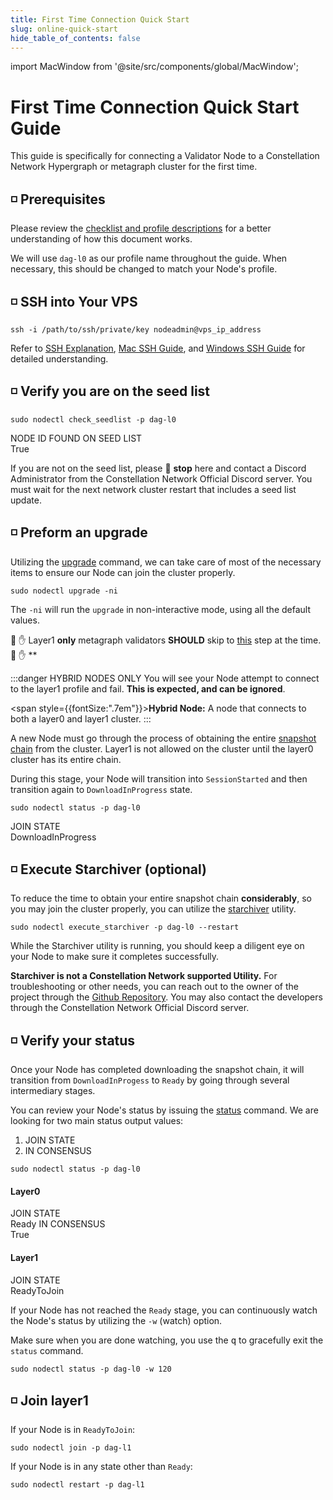 ```yaml
---
title: First Time Connection Quick Start
slug: online-quick-start
hide_table_of_contents: false
---
```

import MacWindow from '@site/src/components/global/MacWindow';

# First Time Connection Quick Start Guide

This guide is specifically for connecting a Validator Node to a Constellation Network Hypergraph or metagraph cluster for the first time.

## ◽ Prerequisites 

Please review the [checklist and profile descriptions](/validate/quick-start/prerequisites) for a better understanding of how this document works.

We will use `dag-l0` as our profile name throughout the guide. When necessary, this should be changed to match your Node's profile.

## ◽ SSH into Your VPS
```
ssh -i /path/to/ssh/private/key nodeadmin@vps_ip_address
```
Refer to [SSH Explanation](/validate/validator/ssh-keys), [Mac SSH Guide](/validate/resources/accessMac), and [Windows SSH Guide](/validate/resources/accessWin)
for detailed understanding.

## ◽ Verify you are on the seed list
```
sudo nodectl check_seedlist -p dag-l0
```
<MacWindow>
NODE ID FOUND ON SEED LIST<br />
True
</MacWindow>

If you are not on the seed list, please 🛑 **stop** here and contact a Discord Administrator from the Constellation Network Official Discord server.  You must wait for the next network cluster restart that includes a seed list update.

## ◽ Preform an upgrade 

Utilizing the [upgrade](/validate/automated/nodectl-commands#upgrade) command, we can take care of most of the necessary items to ensure our Node can join the cluster properly.

```
sudo nodectl upgrade -ni
```
The `-ni` will run the `upgrade` in non-interactive mode, using all the default values.

🛑 ✋ Layer1 **only** metagraph validators **SHOULD** skip to [this](#-verify-your-status) step at the time. 🛑 ✋ **

:::danger HYBRID NODES ONLY
You will see your Node attempt to connect to the layer1 profile and fail.  **This is expected, and can be ignored**. 

<span style={{fontSize:".7em"}}><b>Hybrid Node:</b> A node that connects to both a layer0 and layer1 cluster.</span>
:::

A new Node must go through the process of obtaining the entire [snapshot chain](/learn/advanced-concepts/architecture) from the cluster. Layer1 is not allowed on the cluster until the layer0 cluster has its entire chain.

During this stage, your Node will transition into `SessionStarted` and then transition again to `DownloadInProgress` state.
```
sudo nodectl status -p dag-l0
```
<MacWindow>
JOIN STATE<br />
DownloadInProgress
</MacWindow>

## ◽ Execute Starchiver (optional)

To reduce the time to obtain your entire snapshot chain **considerably**, so you may join the cluster properly, you can utilize the [starchiver](https://github.com/StardustCollective/Starchive-Extractor) utility.
```
sudo nodectl execute_starchiver -p dag-l0 --restart
```
While the Starchiver utility is running, you should keep a diligent eye on your Node to make sure it completes successfully.

**Starchiver is not a Constellation Network supported Utility.** For troubleshooting or other needs, you can reach out to the owner of the project through the [Github Repository](https://github.com/StardustCollective/Starchive-Extractor).  You may also contact the developers through the Constellation Network Official Discord server.

## ◽ Verify your status
Once your Node has completed downloading the snapshot chain, it will transition from `DownloadInProgess` to `Ready` by going through several intermediary stages.

You can review your Node's status by issuing the [status](/validate/automated/nodectl-commands#status) command.  We are looking for two main status output values:
1. JOIN STATE
1. IN CONSENSUS

```
sudo nodectl status -p dag-l0
```

#### Layer0

<MacWindow>
JOIN STATE<br />
Ready
</MacWindow>
<MacWindow>
IN CONSENSUS<br />
True
</MacWindow>

#### Layer1

<MacWindow>
JOIN STATE<br />
ReadyToJoin
</MacWindow>

If your Node has not reached the `Ready` stage, you can continuously watch the Node's status by utilizing the `-w` (watch) option.  

Make sure when you are done watching, you use the <kbd>q</kbd> to gracefully exit the `status` command.

```
sudo nodectl status -p dag-l0 -w 120
```

## ◽ Join layer1

If your Node is in `ReadyToJoin`:
```
sudo nodectl join -p dag-l1
```
If your Node is in any state other than `Ready`:
```
sudo nodectl restart -p dag-l1
```
